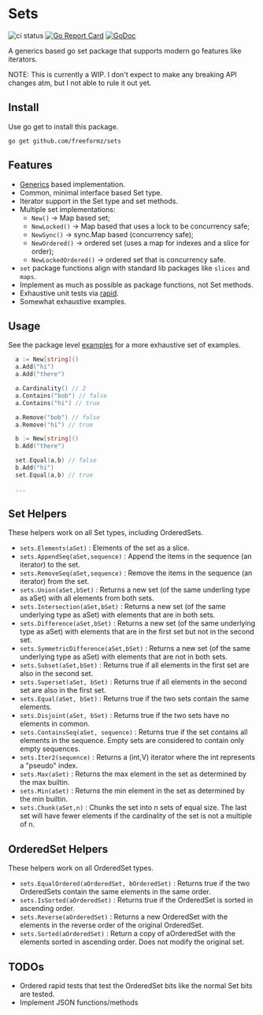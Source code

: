 # Sets

![ci status](https://github.com/freeformz/sets/actions/workflows/ci.yaml/badge.svg?branch=main)
[![Go Report Card](https://goreportcard.com/badge/github.com/freeformz/sets)](https://goreportcard.com/report/github.com/freeformz/sets)
[![GoDoc](https://godoc.org/github.com/freeformz/sets?status.svg)](http://godoc.org/github.com/freeformz/sets)

A generics based go set package that supports modern go features like iterators.

NOTE: This is currently a WIP. I don't expect to make any breaking API changes atm, but I not able to rule it out yet.

## Install

Use go get to install this package.

```console
go get github.com/freeformz/sets
```

## Features

* [Generics](https://go.dev/doc/tutorial/generics) based implementation.
* Common, minimal interface based Set type.
* Iterator support in the Set type and set methods.
* Multiple set implementations:
  * `New()` -> Map based set;
  * `NewLocked()` -> Map based that uses a lock to be concurrency safe;
  * `NewSync()` -> sync.Map based (concurrency safe);
  * `NewOrdered()` -> ordered set (uses a map for indexes and a slice for order);
  * `NewLockedOrdered()` -> ordered set that is concurrency safe.
* `set` package functions align with standard lib packages like `slices` and `maps`.
* Implement as much as possible as package functions, not Set methods.
* Exhaustive unit tests via [rapid](https://github.com/flyingmutant/rapid).
* Somewhat exhaustive examples.

## Usage

See the package level [examples](https://pkg.go.dev/github.com/freeformz/sets#pkg-examples) for a more exhaustive set of examples.

```go
  a := New[string]()
  a.Add("hi")
  a.Add("there")

  a.Cardinality() // 2
  a.Contains("bob") // false
  a.Contains("hi") // true

  a.Remove("bob") // false
  a.Remove("hi") // true

  b := New[string]()
  b.Add("there")

  set.Equal(a,b) // false
  b.Add("hi")
  set.Equal(a,b) // true

  ...
```

## Set Helpers

These helpers work on all Set types, including OrderedSets.

* `sets.Elements(aSet)` : Elements of the set as a slice.
* `sets.AppendSeq(aSet,sequence)` : Append the items in the sequence (an iterator) to the set.
* `sets.RemoveSeq(aSet,sequence)` : Remove the items in the sequence (an iterator) from the set.
* `sets.Union(aSet,bSet)` : Returns a new set (of the same underling type as aSet) with all elements from both sets.
* `sets.Intersection(aSet,bSet)` : Returns a new set (of the same underlying type as aSet) with elements that are in both sets.
* `sets.Difference(aSet,bSet)` : Returns a new set (of the same underlying type as aSet) with elements that are in the first set but not in the second set.
* `sets.SymmetricDifference(aSet,bSet)` : Returns a new set (of the same underlying type as aSet) with elements that are not in both sets.
* `sets.Subset(aSet,bSet)` : Returns true if all elements in the first set are also in the second set.
* `sets.Superset(aSet, bSet)` : Returns true if all elements in the second set are also in the first set.
* `sets.Equal(aSet, bSet)` : Returns true if the two sets contain the same elements.
* `sets.Disjoint(aSet, bSet)` : Returns true if the two sets have no elements in common.
* `sets.ContainsSeq(aSet, sequence)` : Returns true if the set contains all elements in the sequence. Empty sets are considered to contain only empty sequences.
* `sets.Iter2(sequence)` : Returns a (int,V) iterator where the int represents a "pseudo" index.
* `sets.Max(aSet)` : Returns the max element in the set as determined by the max builtin.
* `sets.Min(aSet)` : Returns the min element in the set as determined by the min builtin.
* `sets.Chunk(aSet,n)` : Chunks the set into n sets of equal size. The last set will have fewer elements if the cardinality of the set is not a multiple of n.

## OrderedSet Helpers

These helpers work on all OrderedSet types.

* `sets.EqualOrdered(aOrderedSet, bOrderedSet)` : Returns true if the two OrderedSets contain the same elements in the same order.
* `sets.IsSorted(aOrderedSet)` : Returns true if the OrderedSet is sorted in ascending order.
* `sets.Reverse(aOrderedSet)` :  Returns a new OrderedSet with the elements in the reverse order of the original OrderedSet.
* `sets.Sorted(aOrderedSet)` : Return a copy of aOrderedSet with the elements sorted in ascending order. Does not modify the original set.

## TODOs

* Ordered rapid tests that test the OrderedSet bits like the normal Set bits are tested.
* Implement JSON functions/methods

